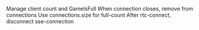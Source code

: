 Manage client count and GameIsFull 
    When connection closes, remove from connections
    Use connections.size for full-count
After rtc-connect, disconnect sse-connection